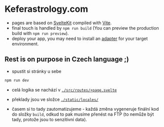 # Keferastrology.com

- pages are based on [SvelteKit](https://svelte.dev/docs/kit/introduction) compiled with [Vite](https://vite.dev/guide/).
- final touch is handled by `npm run build` (You can preview the production build with `npm run preview`).
- deploy your app, you may need to install an [adapter](https://kit.svelte.dev/docs/adapters) for your target environment.


## Rest is on purpose in Czech language ;) 

- spustit si stránky u sebe

```bash
npm run dev
```

- celá logika se nachází v [`./src/routes/+page.svelte`](./src/routes/+page.svelte)

- překlady jsou ve složce [`./static/locales/`](./static/locales/)

- časem si to tady zautomatizujeme - každá změna vygeneruje finální kod do složky `build`, odkud to pak musíme přenést na FTP (to nemůže být tady, protože jsou to senzitivní data).
